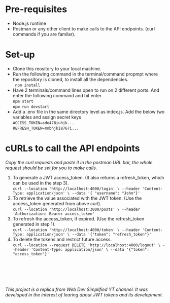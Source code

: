 # Pre-requisites
- Node.js runtime
- Postman or any other client to make calls to the API endpoints. (curl commands if you are familar).

# Set-up
- Clone this reository to your local machine.
- Run the following command in the terminal/command propmpt where the repository is cloned, to install all the dependencies.<br/>
``` npm install```
- Have 2 terminals/command lines open to run on 2 different ports. And enter the following command and hit enter<br/>
```npm start```<br/>
```npm run devstart```
- Add a .env file in the same directory level as index.js. Add the below two variables and assign secret keys<br/>
```ACCESS_TOKEN=ade478iuhjk...```<br/>
```REFRESH_TOKEN=mnbhjki8767i...```

# cURLs to call the API endpoints

*Copy the curl requests and paste it in the postman URL bar, the whole request should be set for you to make calls.*

1. To generate a JWT access_token. (It also returns a refresh_token, which can be used in the step 3).<br/>
```curl --location 'http://localhost:4000/login' \ --header 'Content-Type: application/json' \ --data '{ "username": "John"}' ```
2. To retrieve the value associated with the JWT token. (Use the access_token generated from above curl).<br/>
```curl --location 'http://localhost:3000/posts' \ --header 'Authorization: Bearer access_token'```
3. To refresh the access_token, if expired. (Use the refresh_token generated in step 1).<br/>
```curl --location 'http://localhost:4000/token' \ --header 'Content-Type: application/json' \ --data '{"token": "refresh_token"}'```
4. To delete the tokens and restrict future access.<br/>
```curl --location --request DELETE 'http://localhost:4000/logout' \ --header 'Content-Type: application/json' \ --data '{"token": "access_token"}'```
<br/>
<br/>
<br/>
<br/>

*This project is a replica from Web Dev Simplified YT channel. It was developed in the interest of learing about JWT tokens and its development.*
